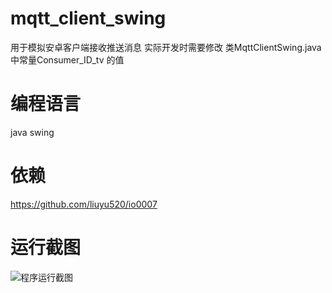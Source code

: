 # mqtt_client_swing
用于模拟安卓客户端接收推送消息
实际开发时需要修改 类MqttClientSwing.java 中常量Consumer_ID_tv 的值
# 编程语言
java swing

# 依赖
https://github.com/liuyu520/io0007

# 运行截图
![程序运行截图](http://blog.yhskyc.com/convention2/upload/image/20170511212117_722_2017-05-11_21-20-41.jpg)
